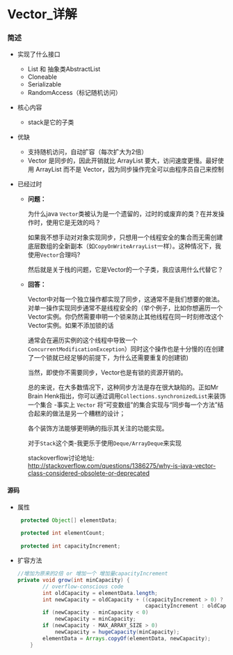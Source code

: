 # Vector_详解

### 简述

- 实现了什么接口

  - List 和 抽象类AbstractList
  - Cloneable
  - Serializable
  - RandomAccess（标记随机访问）

- 核心内容

  - stack是它的子类

- 优缺

  - 支持随机访问，自动扩容（每次扩大为2倍）
  - Vector 是同步的，因此开销就比 ArrayList 要大，访问速度更慢。最好使用 ArrayList 而不是 Vector，因为同步操作完全可以由程序员自己来控制

- 已经过时

  - **问题：**

    为什么java `Vector`类被认为是一个遗留的，过时的或废弃的类？在并发操作时，使用它是无效的吗？

    如果我不想手动对对象实现同步，只想用一个线程安全的集合而无需创建底层数组的全新副本（如`CopyOnWriteArrayList`一样）。这种情况下，我使用`Vector`合理吗?

    然后就是关于栈的问题，它是Vector的一个子类，我应该用什么代替它？

  - **回答：**

    Vector中对每一个独立操作都实现了同步，这通常不是我们想要的做法。对单一操作实现同步通常不是线程安全的（举个例子，比如你想遍历一个Vector实例。你仍然需要申明一个锁来防止其他线程在同一时刻修改这个Vector实例。如果不添加锁的话

    通常会在遍历实例的这个线程中导致一个`ConcurrentModificationException`）同时这个操作也是十分慢的(在创建了一个锁就已经足够的前提下，为什么还需要重复的创建锁)

    当然，即使你不需要同步，Vector也是有锁的资源开销的。

    总的来说，在大多数情况下，这种同步方法是存在很大缺陷的。正如Mr Brain Henk指出，你可以通过调用`Collections.synchronizedList`来装饰一个集合 -事实上 `Vector` 将“可变数组”的集合实现与“同步每一个方法”结合起来的做法是另一个糟糕的设计；

    各个装饰方法能够更明确的指示其关注的功能实现。

    对于`Stack`这个类-我更乐于使用`Deque/ArrayDeque`来实现

    stackoverflow讨论地址: <http://stackoverflow.com/questions/1386275/why-is-java-vector-class-considered-obsolete-or-deprecated>

#### 源码

- 属性

  ```java
   protected Object[] elementData;
   
   protected int elementCount;
   
   protected int capacityIncrement;
  ```

- 扩容方法

  ```java
  //增加为原来的2倍 or 增加一个 增加量capacityIncrement
  private void grow(int minCapacity) {
          // overflow-conscious code
          int oldCapacity = elementData.length;
          int newCapacity = oldCapacity + ((capacityIncrement > 0) ?
                                           capacityIncrement : oldCapacity);
          if (newCapacity - minCapacity < 0)
              newCapacity = minCapacity;
          if (newCapacity - MAX_ARRAY_SIZE > 0)
              newCapacity = hugeCapacity(minCapacity);
          elementData = Arrays.copyOf(elementData, newCapacity);
      }
  ```

  
